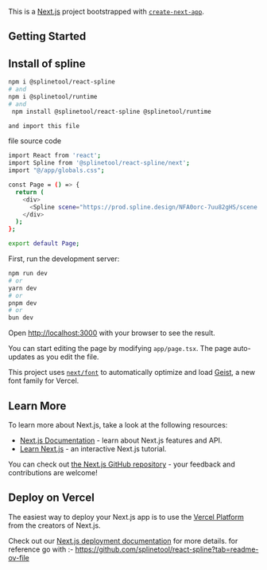 This is a [Next.js](https://nextjs.org) project bootstrapped with [`create-next-app`](https://nextjs.org/docs/app/api-reference/cli/create-next-app).

## Getting Started

## Install of spline
```bash
npm i @splinetool/react-spline
# and
npm i @splinetool/runtime
# and
 npm install @splinetool/react-spline @splinetool/runtime

and import this file
```
file source code 

```bash
import React from 'react';
import Spline from '@splinetool/react-spline/next';
import "@/app/globals.css";

const Page = () => {
  return (
    <div>
      <Spline scene="https://prod.spline.design/NFA0orc-7uu82gHS/scene.splinecode" />
    </div>
  );
};

export default Page;

```

First, run the development server:

```bash
npm run dev
# or
yarn dev
# or
pnpm dev
# or
bun dev
```



Open [http://localhost:3000](http://localhost:3000) with your browser to see the result.

You can start editing the page by modifying `app/page.tsx`. The page auto-updates as you edit the file.

This project uses [`next/font`](https://nextjs.org/docs/app/building-your-application/optimizing/fonts) to automatically optimize and load [Geist](https://vercel.com/font), a new font family for Vercel.

## Learn More

To learn more about Next.js, take a look at the following resources:

- [Next.js Documentation](https://nextjs.org/docs) - learn about Next.js features and API.
- [Learn Next.js](https://nextjs.org/learn) - an interactive Next.js tutorial.

You can check out [the Next.js GitHub repository](https://github.com/vercel/next.js) - your feedback and contributions are welcome!

## Deploy on Vercel

The easiest way to deploy your Next.js app is to use the [Vercel Platform](https://vercel.com/new?utm_medium=default-template&filter=next.js&utm_source=create-next-app&utm_campaign=create-next-app-readme) from the creators of Next.js.

Check out our [Next.js deployment documentation](https://nextjs.org/docs/app/building-your-application/deploying) for more details.
for reference go with :- 
https://github.com/splinetool/react-spline?tab=readme-ov-file
